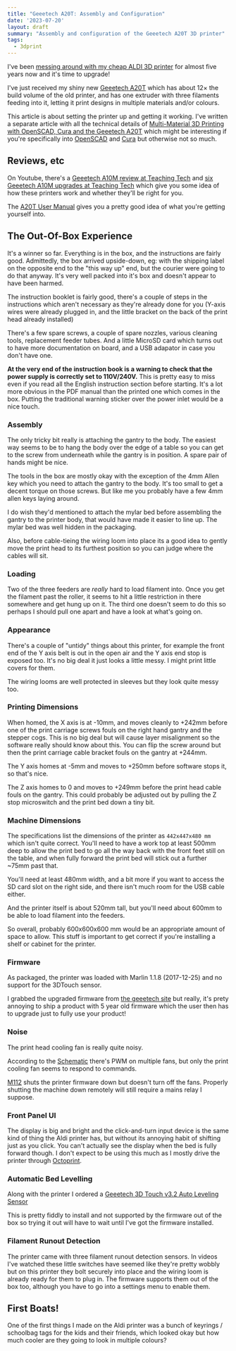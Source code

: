 ```yaml
---
title: "Geeetech A20T: Assembly and Configuration"
date: '2023-07-20'
layout: draft
summary: "Assembly and configuration of the Geeetech A20T 3D printer"
tags:
  - 3dprint
---
```


I've been [messing around with my cheap ALDI 3D printer](/art/aldi-coccoon-3d-printer/)
for almost five years now and it's time to upgrade!

I've just received my shiny new
[Geeetech A20T](https://www.geeetech.com/geeetech-a20t-triple-color-mixing-filament-detector-breakingresuming-250x250x250mm-p-1108.html)
which has about 12× the build volume of the old printer,
and has one extruder with three filaments feeding into it, letting
it print designs in multiple materials and/or colours.

This article is about setting the printer up and getting it working.
I've written a separate article with all the technical details of
[Multi-Material 3D Printing with OpenSCAD, Cura and the Geeetech A20T](/art/multi-material-3d-printing-openscad-cura-geeetech/)
which might be interesting if you're specifically into
[OpenSCAD](https://openscad.org/) and
[Cura](https://ultimaker.com/software/ultimaker-cura/)
but otherwise not so much.

## Reviews, etc

On Youtube, there's a
[Geeetech A10M review at Teaching Tech](https://www.youtube.com/watch?v=AbZhNvMM4Os)
and [six Geeetech A10M upgrades at Teaching Tech](https://www.youtube.com/watch?v=8o--HmfZ57I)
which give you some idea of how these printers work and whether
they'll be right for you.

The [A20T User Manual](https://www.geeetech.com/download.html?version_id=428)
gives you a pretty good idea of what you're getting
yourself into.

## The Out-Of-Box Experience

It's a winner so far.  Everything is in the box, and the 
instructions are fairly good.  Admittedly, the box arrived 
upside-down, eg: with the shipping label on the opposite end
to the "this way up" end, but the courier were going to do
that anyway.  It's very well packed into it's box
and doesn't appear to have been harmed.

The instruction booklet is fairly good, there's a couple of
steps in the instructions which aren't necessary as they're
already done for you
(Y-axis wires were already plugged in, and the little
bracket on the back of the print head already installed)

There's a few spare screws, a couple of spare nozzles,
various cleaning tools, replacement feeder tubes.
And a little MicroSD card which turns out to have more
documentation on board, and a USB adapator in case you
don't have one.

**At the very end of the instruction book is a warning to
check that the power supply is correctly set to 110V/240V.**
This is pretty easy to miss even if you read all the 
English instruction section before starting.
It's a lot more obvious in the PDF manual than the 
printed one which comes in the box.
Putting the traditional warning sticker over the
power inlet would be a nice touch.

### Assembly

The only tricky bit really is attaching the gantry to
the body.  The easiest way seems to be to hang the body
over the edge of a table so you can get to the screw 
from underneath while the gantry is in position.
A spare pair of hands might be nice.

The tools in the box are mostly okay with the exception 
of the 4mm Allen key which you need to attach the 
gantry to the body.  It's too small to get a decent torque
on those screws.  But like me you probably have a few 4mm
allen keys laying around. 

I do wish they'd mentioned to attach the mylar bed before
assembling the gantry to the printer body, that would have
made it easier to line up.  The mylar bed was well hidden
in the packaging.

Also, before cable-tieing the wiring loom into place its 
a good idea to gently move the print head to its furthest
position so you can judge where the cables will sit.

### Loading

Two of the three feeders are *really* hard to load 
filament into.  Once you get the filament past the 
roller, it seems to hit a little restriction in there
somewhere and get hung up on it.  The third one doesn't
seem to do this so perhaps I should pull one apart
and have a look at what's going on.

### Appearance

There's a couple of "untidy" things about this printer,
for example the front end of the Y axis belt is out
in the open air and the Y axis end stop is exposed too.
It's no big deal it just looks a little messy.
I might print little covers for them.

The wiring looms are well protected in sleeves but 
they look quite messy too.

### Printing Dimensions

When homed, the X axis is at -10mm, and moves cleanly to
+242mm before one of the print carriage screws
fouls on the right hand gantry and the stepper cogs.
This is no big deal but
will cause layer misalignment so the software really
should know about this.  You can flip the screw around but
then the print carriage cable bracket fouls on the gantry
at +244mm.

The Y axis homes at -5mm and moves to +250mm before software
stops it, so that's nice.

The Z axis homes to 0 and moves to +249mm before the print
head cable fouls on the gantry. This could probably be 
adjusted out by pulling the Z stop microswitch
and the print bed down a tiny bit.

### Machine Dimensions

The specifications list the dimensions of the
printer as
`442x447x480 mm`
which isn't quite correct. You'll need to
have a work top at least 500mm deep to allow the 
print bed to go all the way back with the front
feet still on the table, and when fully forward
the print bed will stick out a further ~75mm past
that.

You'll need at least 480mm width, and a bit more if you
want to access the SD card slot on the right side, and
there isn't much room for the USB cable either.

And the printer itself is about 520mm tall, but you'll
need about 600mm to be able to load filament into the 
feeders.

So overall, probably 600x600x600 mm would be an 
appropriate amount of space to allow.
This stuff is important to get correct if you're
installing a shelf or cabinet for the printer.

### Firmware

As packaged, the printer was loaded with Marlin 1.1.8
(2017-12-25) and no support for the 3DTouch sensor.

I grabbed the upgraded firmware from
[the geeetech site](https://www.geeetech.com/download.html?download_id=45) but really, it's prety annoying to ship a product
with 5 year old firmware which the user then has to upgrade
just to fully use your product!

### Noise

The print head cooling fan is really quite noisy.

According to the 
[Schematic](https://www.geeetech.com/download.html?version_id=457)
there's PWM on multiple fans, but only the print cooling fan seems
to respond to commands.

[M112](https://marlinfw.org/docs/gcode/M112.html) shuts the printer
firmware down but doesn't turn off the fans. Properly shutting the 
machine down remotely will still require a mains relay I suppose.

### Front Panel UI

The display is big and bright and the click-and-turn input device is the
same kind of thing the Aldi printer has, but without its annoying habit 
of shifting just as you click.  You can't actually see the display when 
the bed is fully forward though.  I don't expect to be using this much 
as I mostly drive the printer through [Octoprint](https://octoprint.org/).

### Automatic Bed Levelling

Along with the printer I ordered a 
[Geeetech 3D Touch v3.2 Auto Leveling Sensor](https://www.geeetech.com/geeetech-3d-touch-v32-auto-leveling-sensor-p-1010.html)

This is pretty fiddly to install and not supported by the firmware out of the box
so trying it out will have to wait until I've got the firmware installed.

### Filament Runout Detection

The printer came with three filament runout detection sensors.
In videos I've watched these little switches have seemed like they're 
pretty wobbly but on this printer they bolt securely into place and the
wiring loom is already ready for them to plug in.  The firmware supports
them out of the box too, although you have to go into a settings
menu to enable them.

## First Boats!

One of the first things I made on the Aldi printer was a bunch of keyrings / schoolbag tags for the 
kids and their friends, which looked okay but how much cooler are they going to look in multiple
colours?
